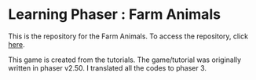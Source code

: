 # Learning Phaser : Farm Animals

This is the repository for the Farm Animals. To access the repository, click [here](https://github.com/LioNyde/LearningPhaser).

This game is created from the tutorials. The game/tutorial was originally written in phaser v2.50. I translated all the codes to phaser 3.